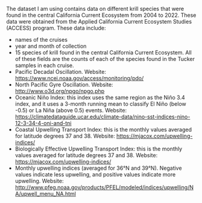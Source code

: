 The dataset I am using contains data on different krill species that were found in the central California Current Ecosystem from 2004 to 2022. These data were obtained from the Applied California Current Ecosystem Studies (ACCESS) program.
These data include:
- names of the cruises
- year and month of collection
- 15 species of krill found in the central California Current Ecosystem. All of these fields are the counts of each of the species found in the Tucker samples in each cruise.
- Pacific Decadal Oscillation. Website: https://www.ncei.noaa.gov/access/monitoring/pdo/
- North Pacific Gyre Oscillation. Website: http://www.o3d.org/npgo/npgo.php
- Oceanic Niño Index: this index uses the same region as the Niño 3.4 index, and it uses a 3-month running mean to classify El Niño (below -0.5) or La Niña (above 0.5) events. Website: https://climatedataguide.ucar.edu/climate-data/nino-sst-indices-nino-12-3-34-4-oni-and-tni
- Coastal Upwelling Transport Index: this is the monthly values averaged for latitude degrees 37 and 38. Website: https://mjacox.com/upwelling-indices/
- Biologically Effective Upwelling Transport Index: this is the monthly values averaged for latitude degrees 37 and 38. Website: https://mjacox.com/upwelling-indices/
- Monthly upwelling indices (averaged for 36°N and 39°N). Negative values indicate less upwelling, and positive values indicate more upwelling. Website: http://www.pfeg.noaa.gov/products/PFEL/modeled/indices/upwelling/NA/upwell_menu_NA.html


